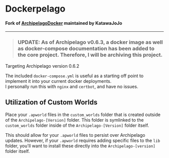 # Dockerpelago
#### Fork of [ArchipelagoDocker](https://www.github.com/shinseitom/ArchipelagoDocker) maintained by KatawaJoJo
---
> ### UPDATE: As of Archipelago v0.6.3, a docker image as well as docker-compose documentation has been added to the core project. Therefore, I will be archiving this project.

Targeting Archipelago version 0.6.2

The included `docker-compose.yml` is useful as a starting off point to implement it into your current docker deployments. <br>
I personally run this with `nginx` and `certbot`, and have no issues.

## Utilization of Custom Worlds
Place your `.apworld` files in the `custom_worlds` folder that is created outside of the `Archipelago-[Version]` folder. This folder is symlinked to the `custom_worlds` folder inside of the `Archipelago-[Version]` folder itself.

This should allow for your `.apworld` files to persist over Archipelago updates. However, if your `.apworld` requires adding specific files to the `lib` folder, you'll want to install these directly into the `Archipelago-[version]` folder itself.
